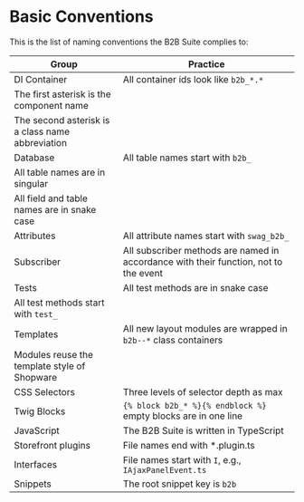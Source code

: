 # Basic Conventions

This is the list of naming conventions the B2B Suite complies to:

| Group                                                                                              | Practice                                                                             |
|----------------------------------------------------------------------------------------------------|--------------------------------------------------------------------------------------|
| DI Container                                                                                       | All container ids look like `b2b_*.*`                                                |
| The first asterisk is the component name                                                            |                                                                                      |
| The second asterisk is a class name abbreviation                                                   |                                                                                      |
| Database                                                                                           | All table names start with `b2b_`                                                    |
| All table names are in singular                                                                |                                                                                      |
| All field and table names are in snake case                                                         |                                                                                      |
| Attributes                                                                                         | All attribute names start with `swag_b2b_`                                           |
| Subscriber                                                                                         | All subscriber methods are named in accordance with their function, not to the event |
| Tests                                                                                              | All test methods are in snake case                                                   |
| All test methods start with `test_`                                                                |                                                                                      |
| Templates                                                                                          | All new layout modules are wrapped in `b2b--*` class containers                      |
| Modules reuse the template style of Shopware                                                       |                                                                                      |
| CSS Selectors                                                                                      | Three levels of selector depth as max                                                |
| Twig Blocks                                                                                        | <code v-pre>{% block b2b_* %}{% endblock %}</code> empty blocks are in one line      |                                                                                     |
| JavaScript                                                                                         | The B2B Suite is written in TypeScript                                               |
| Storefront plugins                                                                                 | File names end with *.plugin.ts                                                      |
| Interfaces                                                                                         | File names start with `I`, e.g., `IAjaxPanelEvent.ts`                                |
| Snippets                                                                                           | The root snippet key is `b2b`                                                        |
